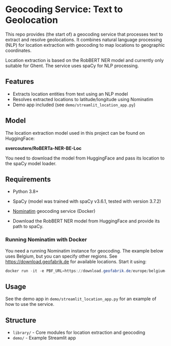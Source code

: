  # Geocoding Service: Text to Geolocation
 
This repo provides (the start of) a geocoding service that processes text to extract and resolve geolocations. It combines natural language processing (NLP) for location extraction with geocoding to map locations to geographic coordinates.

Location extraction is based on the RobBERT NER model and currently only suitable for Ghent. The service uses spaCy for NLP processing.
 
 ## Features
 - Extracts location entities from text using an NLP model
 - Resolves extracted locations to latitude/longitude using Nominatim
 - Demo app included (see `demo/streamlit_location_app.py`)
 
 ## Model
The location extraction model used in this project can be found on HuggingFace:

**svercoutere/RoBERTa-NER-BE-Loc**

You need to download the model from HuggingFace and pass its location to the spaCy model loader.
 
 ## Requirements
 - Python 3.8+
 - SpaCy (model was trained with spaCy v3.6.1, tested with version 3.7.2)
 - [Nominatim](https://nominatim.org/) geocoding service (Docker)

- Download the RobBERT NER model from HuggingFace and provide its path to spaCy.
 
 ### Running Nominatim with Docker
You need a running Nominatim instance for geocoding. The example below uses Belgium, but you can specify other regions. See https://download.geofabrik.de for available locations. Start it using:
 
 ```powershell
 docker run -it -e PBF_URL=https://download.geofabrik.de/europe/belgium-latest.osm.pbf -p 8080:8080 --name nominatim mediagis/nominatim:5.1
 ```
 
 ## Usage
 See the demo app in `demo/streamlit_location_app.py` for an example of how to use the service.
 
 ## Structure
 - `library/` - Core modules for location extraction and geocoding
 - `demo/` - Example Streamlit app
 
